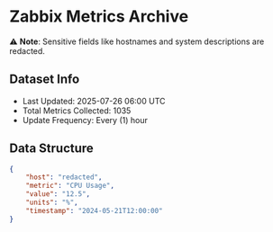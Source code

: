 # Zabbix Metrics Archive

⚠️ **Note**: Sensitive fields like hostnames and system descriptions are redacted.

## Dataset Info
- Last Updated: 2025-07-26 06:00 UTC
- Total Metrics Collected: 1035
- Update Frequency: Every (1) hour

## Data Structure
```json
{
    "host": "redacted",
    "metric": "CPU Usage",
    "value": "12.5",
    "units": "%",
    "timestamp": "2024-05-21T12:00:00"
}
```
